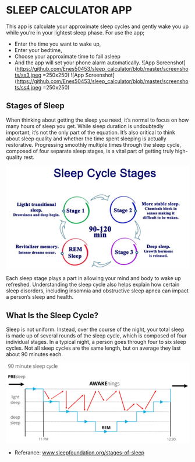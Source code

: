 
# SLEEP CALCULATOR APP

This app is calculate your approximate sleep cycles and gently wake you up while you’re in your lightest sleep phase. For use the app;
* Enter the time you want to wake up,
* Enter your bedtime,
* Choose your approximate time to fall asleep
* And the app will set your phone alarm automatically.
![App Screenshot](https://github.com/Enes50453/sleep_calculator/blob/master/screenshots/ss3.jpeg =250x250)
![App Screenshot](https://github.com/Enes50453/sleep_calculator/blob/master/screenshots/ss4.jpeg =250x250)
## Stages of Sleep
When thinking about getting the sleep you need, it’s normal to focus on how many hours of sleep you get. While sleep duration is undoubtedly important, it’s not the only part of the equation.
It’s also critical to think about sleep quality and whether the time spent sleeping is actually restorative. Progressing smoothly multiple times through the sleep cycle, composed of four separate sleep stages, is a vital part of getting truly high-quality rest.

![App Screenshot](https://github.com/Enes50453/sleep_calculator/blob/master/screenshots/ss2.jpg)

Each sleep stage plays a part in allowing your mind and body to wake up refreshed. Understanding the sleep cycle also helps explain how certain sleep disorders, including insomnia and obstructive sleep apnea can impact a person’s sleep and health.
## What Is the Sleep Cycle?

Sleep is not uniform. Instead, over the course of the night, your total sleep is made up of several rounds of the sleep cycle, which is composed of four individual stages. In a typical night, a person goes through four to six sleep cycles. Not all sleep cycles are the same length, but on average they last about 90 minutes each.

![App Screenshot](https://github.com/Enes50453/sleep_calculator/blob/master/screenshots/ss1.jpg)

* Referance: www.sleepfoundation.org/stages-of-sleep
